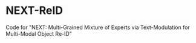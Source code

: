# NEXT-ReID
Code for "NEXT: Multi-Grained Mixture of Experts via Text-Modulation for Multi-Modal Object Re-ID"
